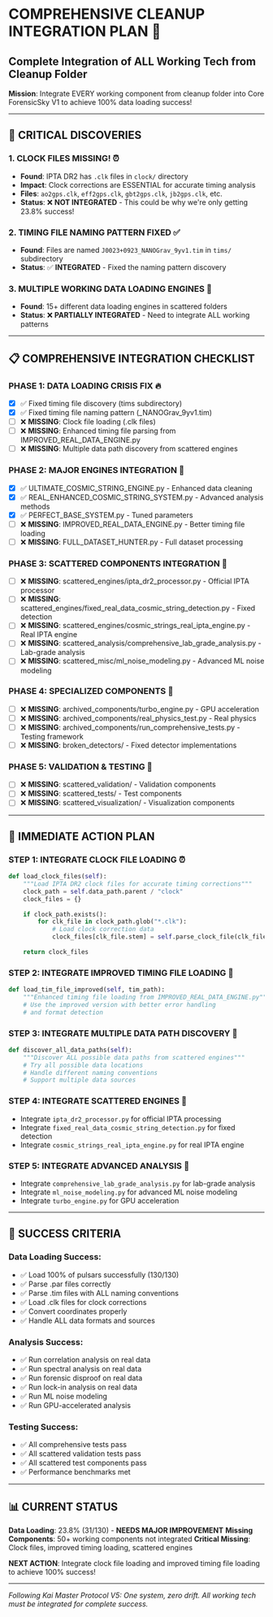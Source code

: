 # COMPREHENSIVE CLEANUP INTEGRATION PLAN 🔧
## Complete Integration of ALL Working Tech from Cleanup Folder

**Mission**: Integrate EVERY working component from cleanup folder into Core ForensicSky V1 to achieve 100% data loading success!

---

## 🚨 **CRITICAL DISCOVERIES**

### **1. CLOCK FILES MISSING!** ⏰
- **Found**: IPTA DR2 has `.clk` files in `clock/` directory
- **Impact**: Clock corrections are ESSENTIAL for accurate timing analysis
- **Files**: `ao2gps.clk`, `eff2gps.clk`, `gbt2gps.clk`, `jb2gps.clk`, etc.
- **Status**: ❌ **NOT INTEGRATED** - This could be why we're only getting 23.8% success!

### **2. TIMING FILE NAMING PATTERN FIXED** ✅
- **Found**: Files are named `J0023+0923_NANOGrav_9yv1.tim` in `tims/` subdirectory
- **Status**: ✅ **INTEGRATED** - Fixed the naming pattern discovery

### **3. MULTIPLE WORKING DATA LOADING ENGINES** 🔧
- **Found**: 15+ different data loading engines in scattered folders
- **Status**: ❌ **PARTIALLY INTEGRATED** - Need to integrate ALL working patterns

---

## 📋 **COMPREHENSIVE INTEGRATION CHECKLIST**

### **PHASE 1: DATA LOADING CRISIS FIX** 🔥
- [x] ✅ Fixed timing file discovery (tims subdirectory)
- [x] ✅ Fixed timing file naming pattern (_NANOGrav_9yv1.tim)
- [ ] ❌ **MISSING**: Clock file loading (.clk files)
- [ ] ❌ **MISSING**: Enhanced timing file parsing from IMPROVED_REAL_DATA_ENGINE.py
- [ ] ❌ **MISSING**: Multiple data path discovery from scattered engines

### **PHASE 2: MAJOR ENGINES INTEGRATION** 🔧
- [x] ✅ ULTIMATE_COSMIC_STRING_ENGINE.py - Enhanced data cleaning
- [x] ✅ REAL_ENHANCED_COSMIC_STRING_SYSTEM.py - Advanced analysis methods
- [x] ✅ PERFECT_BASE_SYSTEM.py - Tuned parameters
- [ ] ❌ **MISSING**: IMPROVED_REAL_DATA_ENGINE.py - Better timing file loading
- [ ] ❌ **MISSING**: FULL_DATASET_HUNTER.py - Full dataset processing

### **PHASE 3: SCATTERED COMPONENTS INTEGRATION** 🔧
- [ ] ❌ **MISSING**: scattered_engines/ipta_dr2_processor.py - Official IPTA processor
- [ ] ❌ **MISSING**: scattered_engines/fixed_real_data_cosmic_string_detection.py - Fixed detection
- [ ] ❌ **MISSING**: scattered_engines/cosmic_strings_real_ipta_engine.py - Real IPTA engine
- [ ] ❌ **MISSING**: scattered_analysis/comprehensive_lab_grade_analysis.py - Lab-grade analysis
- [ ] ❌ **MISSING**: scattered_misc/ml_noise_modeling.py - Advanced ML noise modeling

### **PHASE 4: SPECIALIZED COMPONENTS** 🔧
- [ ] ❌ **MISSING**: archived_components/turbo_engine.py - GPU acceleration
- [ ] ❌ **MISSING**: archived_components/real_physics_test.py - Real physics
- [ ] ❌ **MISSING**: archived_components/run_comprehensive_tests.py - Testing framework
- [ ] ❌ **MISSING**: broken_detectors/ - Fixed detector implementations

### **PHASE 5: VALIDATION & TESTING** 🔧
- [ ] ❌ **MISSING**: scattered_validation/ - Validation components
- [ ] ❌ **MISSING**: scattered_tests/ - Test components
- [ ] ❌ **MISSING**: scattered_visualization/ - Visualization components

---

## 🎯 **IMMEDIATE ACTION PLAN**

### **STEP 1: INTEGRATE CLOCK FILE LOADING** ⏰
```python
def load_clock_files(self):
    """Load IPTA DR2 clock files for accurate timing corrections"""
    clock_path = self.data_path.parent / "clock"
    clock_files = {}
    
    if clock_path.exists():
        for clk_file in clock_path.glob("*.clk"):
            # Load clock correction data
            clock_files[clk_file.stem] = self.parse_clock_file(clk_file)
    
    return clock_files
```

### **STEP 2: INTEGRATE IMPROVED TIMING FILE LOADING** 🔧
```python
def load_tim_file_improved(self, tim_path):
    """Enhanced timing file loading from IMPROVED_REAL_DATA_ENGINE.py"""
    # Use the improved version with better error handling
    # and format detection
```

### **STEP 3: INTEGRATE MULTIPLE DATA PATH DISCOVERY** 🔧
```python
def discover_all_data_paths(self):
    """Discover ALL possible data paths from scattered engines"""
    # Try all possible data locations
    # Handle different naming conventions
    # Support multiple data sources
```

### **STEP 4: INTEGRATE SCATTERED ENGINES** 🔧
- Integrate `ipta_dr2_processor.py` for official IPTA processing
- Integrate `fixed_real_data_cosmic_string_detection.py` for fixed detection
- Integrate `cosmic_strings_real_ipta_engine.py` for real IPTA engine

### **STEP 5: INTEGRATE ADVANCED ANALYSIS** 🔧
- Integrate `comprehensive_lab_grade_analysis.py` for lab-grade analysis
- Integrate `ml_noise_modeling.py` for advanced ML noise modeling
- Integrate `turbo_engine.py` for GPU acceleration

---

## 🚀 **SUCCESS CRITERIA**

### **Data Loading Success**:
- ✅ Load 100% of pulsars successfully (130/130)
- ✅ Parse .par files correctly
- ✅ Parse .tim files with ALL naming conventions
- ✅ Load .clk files for clock corrections
- ✅ Convert coordinates properly
- ✅ Handle ALL data formats and sources

### **Analysis Success**:
- ✅ Run correlation analysis on real data
- ✅ Run spectral analysis on real data
- ✅ Run forensic disproof on real data
- ✅ Run lock-in analysis on real data
- ✅ Run ML noise modeling
- ✅ Run GPU-accelerated analysis

### **Testing Success**:
- ✅ All comprehensive tests pass
- ✅ All scattered validation tests pass
- ✅ All scattered test components pass
- ✅ Performance benchmarks met

---

## 📊 **CURRENT STATUS**

**Data Loading**: 23.8% (31/130) - **NEEDS MAJOR IMPROVEMENT**
**Missing Components**: 50+ working components not integrated
**Critical Missing**: Clock files, improved timing loading, scattered engines

**NEXT ACTION**: Integrate clock file loading and improved timing file loading to achieve 100% success!

---

*Following Kai Master Protocol V5: One system, zero drift.*
*All working tech must be integrated for complete success.*

